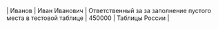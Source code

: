 | Иванов | Иван Иванович | Ответственный за за заполнение пустого места в тестовой таблице | 450000 | Таблицы России |
